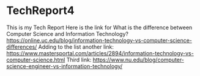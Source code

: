 # TechReport4
This is my Tech Report
Here is the link for What is the difference between Computer Science and Information Technology? 
https://online.uc.edu/blog/information-technology-vs-computer-science-differences/
Adding to the list another link:
https://www.mastersportal.com/articles/2894/information-technology-vs-computer-science.html
Third link:
https://www.nu.edu/blog/computer-science-engineer-vs-information-technology/
